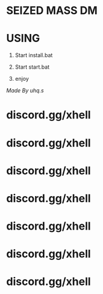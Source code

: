 # SEIZED MASS DM

# USING

1. Start install.bat

2. Start start.bat

3. enjoy


*Made By uhq.s*
# discord.gg/xhell
# discord.gg/xhell
# discord.gg/xhell
# discord.gg/xhell
# discord.gg/xhell
# discord.gg/xhell
# discord.gg/xhell